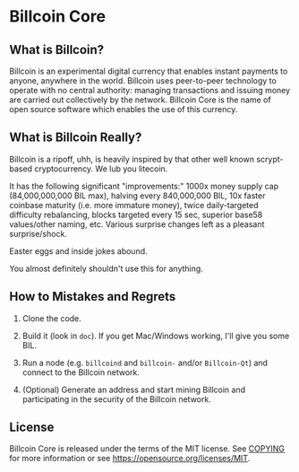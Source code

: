Billcoin Core
=====================================

What is Billcoin?
----------------

Billcoin is an experimental digital currency that enables instant payments to
anyone, anywhere in the world. Billcoin uses peer-to-peer technology to operate
with no central authority: managing transactions and issuing money are carried
out collectively by the network. Billcoin Core is the name of open source
software which enables the use of this currency.

What is Billcoin Really?
-----------------------

Billcoin is a ripoff, uhh, is heavily inspired by that other well known scrypt-based
cryptocurrency. We lub you litecoin.

It has the following significant "improvements:" 1000x money supply cap (84,000,000,000 BIL max),
halving every 840,000,000 BIL, 10x faster coinbase maturity (i.e. more immature money),
twice daily-targeted difficulty rebalancing, blocks targeted every 15 sec,
superior base58 values/other naming, etc. Various surprise changes left as a pleasant surprise/shock.

Easter eggs and inside jokes abound.

You almost definitely shouldn't use this for anything.

How to Mistakes and Regrets
---------------------------

1. Clone the code.

2. Build it (look in `doc`). If you get Mac/Windows working, I'll give you some BIL.

3. Run a node (e.g. `billcoind` and `billcoin-` and/or `Billcoin-Qt`) and connect to the Billcoin network.

4. (Optional) Generate an address and start mining Billcoin and participating in the security of the
Billcoin network.

License
-------

Billcoin Core is released under the terms of the MIT license. See [COPYING](COPYING) for more
information or see https://opensource.org/licenses/MIT.
